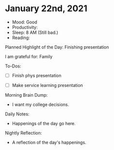 # January 22nd, 2021

- Mood: Good
- Productivity: 
- Sleep: 8 AM (Still bad.)
- Reading: 

Planned Highlight of the Day: Finishing presentation

I am grateful for: Family

To-Dos:
- [ ] Finish phys presentation
- [ ] Make service learning presentation


Morning Brain Dump:
- I want my college decisions.

Daily Notes:
- Happenings of the day go here.


Nightly Reflection: 
- A reflection of the day's happenings.





